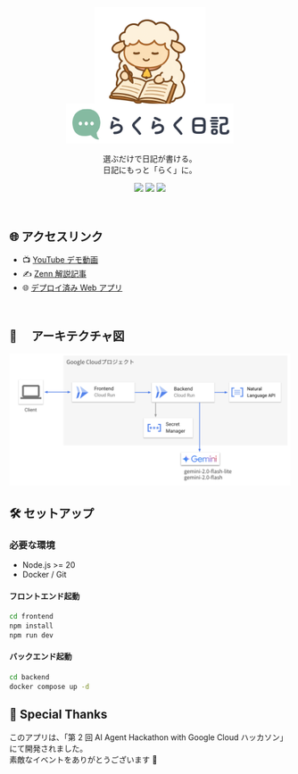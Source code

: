 <p align="center">
  <img src="./docs/img/loading.png" alt="らくらく日記" width="200" ><br>
  <img src="./docs/img/logo.png" alt="ロゴ" width="300" style="margin-top:-30px">
</p>

<p align="center">
選ぶだけで日記が書ける。<br>
日記にもっと「らく」に。
</p>

<p align="center">
  <a href="https://your-youtube-link.com"><img src="https://img.shields.io/badge/🎥-Demo%20Movie-red?style=flat-square"></a>
  <a href="https://your-zenn-link.com"><img src="https://img.shields.io/badge/Zenn-解説記事-blue?style=flat-square&logo=zenn"></a>
  <a href="https://github.com/yourusername/rakuraku-diary"><img src="https://img.shields.io/github/stars/yourusername/rakuraku-diary?style=social"></a>
</p>

<br>

## 🌐 アクセスリンク

- 📺 [YouTube デモ動画](https://your-youtube-link.com)
- ✍️ [Zenn 解説記事](https://your-zenn-link.com)
- 🌐 [デプロイ済み Web アプリ](https://your-app-link.com)

<br>

## 🧰 　アーキテクチャ図

  <img src="./docs/img/fig.png" alt="構成図" >

<br>

## 🛠 セットアップ

### 必要な環境

- Node.js >= 20
- Docker / Git

#### フロントエンド起動

```bash
cd frontend
npm install
npm run dev
```

#### バックエンド起動

```bash
cd backend
docker compose up -d
```

## 🐾 Special Thanks

このアプリは、「第 2 回 AI Agent Hackathon with Google Cloud ハッカソン」 にて開発されました。<br>
素敵なイベントをありがとうございます 💖
